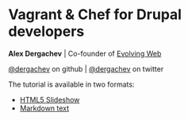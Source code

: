 # Vagrant & Chef for Drupal developers

__Alex Dergachev__ | Co-founder of [Evolving Web](http://evolvingweb.ca)

[@dergachev](https://github.com/dergachev) on github | [@dergachev](https://twitter.com/dergachev) on twitter

The tutorial is available in two formats:

* [HTML5 Slideshow](http://dergachev.github.com/vagrant-chef-guide/vagrant-chef-tutorial/)
* [Markdown text](https://github.com/dergachev/vagrant-chef-guide/blob/gh-pages/vagrant-chef-tutorial/presentation.md)

